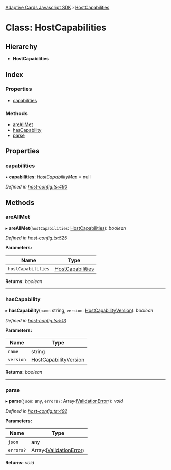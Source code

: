[Adaptive Cards Javascript SDK](../README.md) › [HostCapabilities](hostcapabilities.md)

# Class: HostCapabilities

## Hierarchy

* **HostCapabilities**

## Index

### Properties

* [capabilities](hostcapabilities.md#capabilities)

### Methods

* [areAllMet](hostcapabilities.md#areallmet)
* [hasCapability](hostcapabilities.md#hascapability)
* [parse](hostcapabilities.md#parse)

## Properties

###  capabilities

• **capabilities**: *[HostCapabilityMap](../README.md#hostcapabilitymap)* = null

*Defined in [host-config.ts:490](https://github.com/microsoft/AdaptiveCards/blob/a61c5fd56/source/nodejs/adaptivecards/src/host-config.ts#L490)*

## Methods

###  areAllMet

▸ **areAllMet**(`hostCapabilities`: [HostCapabilities](hostcapabilities.md)): *boolean*

*Defined in [host-config.ts:525](https://github.com/microsoft/AdaptiveCards/blob/a61c5fd56/source/nodejs/adaptivecards/src/host-config.ts#L525)*

**Parameters:**

Name | Type |
------ | ------ |
`hostCapabilities` | [HostCapabilities](hostcapabilities.md) |

**Returns:** *boolean*

___

###  hasCapability

▸ **hasCapability**(`name`: string, `version`: [HostCapabilityVersion](../README.md#hostcapabilityversion)): *boolean*

*Defined in [host-config.ts:513](https://github.com/microsoft/AdaptiveCards/blob/a61c5fd56/source/nodejs/adaptivecards/src/host-config.ts#L513)*

**Parameters:**

Name | Type |
------ | ------ |
`name` | string |
`version` | [HostCapabilityVersion](../README.md#hostcapabilityversion) |

**Returns:** *boolean*

___

###  parse

▸ **parse**(`json`: any, `errors?`: Array‹[IValidationError](../interfaces/ivalidationerror.md)›): *void*

*Defined in [host-config.ts:492](https://github.com/microsoft/AdaptiveCards/blob/a61c5fd56/source/nodejs/adaptivecards/src/host-config.ts#L492)*

**Parameters:**

Name | Type |
------ | ------ |
`json` | any |
`errors?` | Array‹[IValidationError](../interfaces/ivalidationerror.md)› |

**Returns:** *void*
